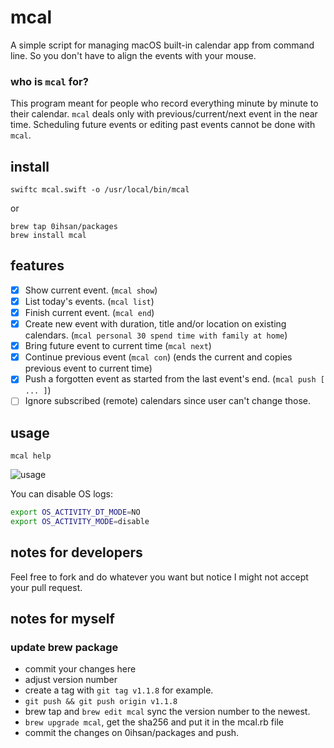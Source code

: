 # mcal
A simple script for managing macOS built-in calendar app from command line. So you don't have to align the events with your mouse.

### who is `mcal` for?
This program meant for people who record everything minute by minute to their calendar. `mcal` deals only with previous/current/next event in the near time. Scheduling future events or editing past events cannot be done with `mcal`.

## install
```
swiftc mcal.swift -o /usr/local/bin/mcal
```
or
```
brew tap 0ihsan/packages
brew install mcal
```

## features
* [X] Show current event. (`mcal show`)
* [X] List today's events. (`mcal list`)
* [X] Finish current event. (`mcal end`)
* [X] Create new event with duration, title and/or location on existing calendars. (`mcal personal 30 spend time with family at home`)
* [X] Bring future event to current time (`mcal next`)
* [X] Continue previous event (`mcal con`) (ends the current and copies previous event to current time)
* [X] Push a forgotten event as started from the last event's end. (`mcal push [ ... ]`)
* [ ] Ignore subscribed (remote) calendars since user can't change those.

## usage
`mcal help`

![usage](https://github.com/0ihsan/mcal/assets/24369769/ec937f30-83c0-47a7-a06d-6bcbd3218bdd)

You can disable OS logs:
```sh
export OS_ACTIVITY_DT_MODE=NO
export OS_ACTIVITY_MODE=disable
```

## notes for developers
Feel free to fork and do whatever you want but notice I might not accept your pull request.

## notes for myself
### update brew package

- commit your changes here
 - adjust version number
- create a tag with `git tag v1.1.8` for example.
- `git push && git push origin v1.1.8`
- brew tap and `brew edit mcal` sync the version number to the newest.
- `brew upgrade mcal`, get the sha256 and put it in the mcal.rb file
- commit the changes on 0ihsan/packages and push.
